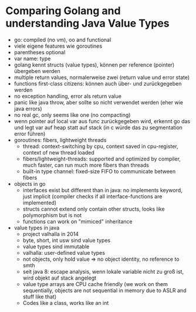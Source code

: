 # Comparing Golang and understanding Java Value Types

- go: compiled (no vm), oo and functional
- viele eigene features wie goroutines
- parentheses optional
- var name: type
- golang kennt structs (value types), können per reference (pointer) übergeben werden
- multiple return values, normalerweise zwei (return value und error state)
- functions first-class citizens: können auch über- und zurückgegeben werden
- no exception handling, error als return value
- panic like java throw, aber sollte so nicht verwendet werden (eher wie java errors)
- no real gc, only seems like one (no compacting)
- wenn pointer auf local var aus func zurückgegeben wird, erkennt go das und legt var auf heap statt auf stack (in c würde das zu segmentation error führen)
- goroutines: fibers, lightweight threads
    - thread: context-switching by cpu, context saved in cpu-register, context of new thread loaded
    - fibers/lightweight-threads: supported and optimized by compiler, much faster, can run much more fibers than threads
    - built-in type channel: fixed-size FIFO to communicate between fibers
- objects in go
    - interfaces exist but different than in java: no implements keyword, just implicit (compiler checks if all interface-functions are implemented)
    - structs cannot extend only contain other structs, looks like polymorphism but is not
    - functions can work on "mimiced" inheritance
- value types in java
    - project valhalla in 2014 
    - byte, short, int usw sind value types
    - value types sind immutable
    - valhalla: user-defined value types
    - not objects, only hold value => no object identity, no reference to smth
    - seit java 8: escape analysis, wenn lokale variable nicht zu groß ist, wird objekt auf stack angelegt
    - value type arrays are CPU cache friendly (we work on them sequentially, objects are not sequential in memory due to ASLR and stuff like that)
    - Codes like a class, works like an int